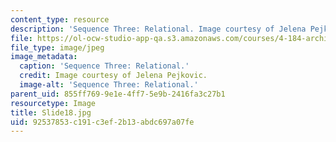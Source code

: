 ```yaml
---
content_type: resource
description: 'Sequence Three: Relational. Image courtesy of Jelena Pejkovic.'
file: https://ol-ocw-studio-app-qa.s3.amazonaws.com/courses/4-184-architectural-design-workshop-collage-method-and-form-spring-2004/92537853c191c3ef2b13abdc697a07fe_Slide18.jpg
file_type: image/jpeg
image_metadata:
  caption: 'Sequence Three: Relational.'
  credit: Image courtesy of Jelena Pejkovic.
  image-alt: 'Sequence Three: Relational.'
parent_uid: 855ff769-9e1e-4ff7-5e9b-2416fa3c27b1
resourcetype: Image
title: Slide18.jpg
uid: 92537853-c191-c3ef-2b13-abdc697a07fe
---
```

